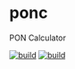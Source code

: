 # ponc

PON Calculator

[![build](https://github.com/qoala101/ponc/actions/workflows/build_ubuntu.yml/badge.svg?branch=main)](https://github.com/qoala101/ponc/actions/workflows/build_ubuntu.yml)
[![build](https://github.com/qoala101/ponc/actions/workflows/build_windows.yml/badge.svg?branch=main)](https://github.com/qoala101/ponc/actions/workflows/build_windows.yml)
